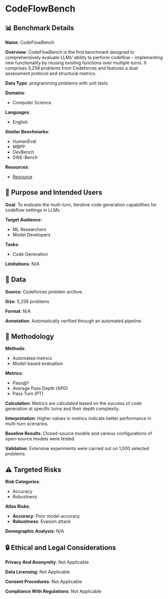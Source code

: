 # CodeFlowBench

## 📊 Benchmark Details

**Name**: CodeFlowBench

**Overview**: CodeFlowBench is the first benchmark designed to comprehensively evaluate LLMs’ ability to perform codeflow – implementing new functionality by reusing existing functions over multiple turns. It comprises 5,258 problems from Codeforces and features a dual assessment protocol and structural metrics.

**Data Type**: programming problems with unit tests

**Domains**:
- Computer Science

**Languages**:
- English

**Similar Benchmarks**:
- HumanEval
- MBPP
- DevBench
- SWE-Bench

**Resources**:
- [Resource](https://codeforces.com/)

## 🎯 Purpose and Intended Users

**Goal**: To evaluate the multi-turn, iterative code generation capabilities for codeflow settings in LLMs.

**Target Audience**:
- ML Researchers
- Model Developers

**Tasks**:
- Code Generation

**Limitations**: N/A

## 💾 Data

**Source**: Codeforces problem archive.

**Size**: 5,258 problems

**Format**: N/A

**Annotation**: Automatically verified through an automated pipeline.

## 🔬 Methodology

**Methods**:
- Automated metrics
- Model-based evaluation

**Metrics**:
- Pass@1
- Average Pass Depth (APD)
- Pass Turn (PT)

**Calculation**: Metrics are calculated based on the success of code generation at specific turns and their depth complexity.

**Interpretation**: Higher values in metrics indicate better performance in multi-turn scenarios.

**Baseline Results**: Closed-source models and various configurations of open-source models were tested.

**Validation**: Extensive experiments were carried out on 1,000 selected problems.

## ⚠️ Targeted Risks

**Risk Categories**:
- Accuracy
- Robustness

**Atlas Risks**:
- **Accuracy**: Poor model accuracy
- **Robustness**: Evasion attack

**Demographic Analysis**: N/A

## 🔒 Ethical and Legal Considerations

**Privacy And Anonymity**: Not Applicable

**Data Licensing**: Not Applicable

**Consent Procedures**: Not Applicable

**Compliance With Regulations**: Not Applicable
